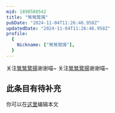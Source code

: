 ```yaml
---
mid: 1898580542
title: "鸶鸶鹭揚"
pubDate: "2024-11-04T11:26:46.958Z"
updatedDate: "2024-11-04T11:26:46.958Z"
profile:
  {
    Nickname: ["鸶鸶鹭揚"],
  }
---
```


关注[鸶鸶鹭揚](https://space.bilibili.com/1898580542)谢谢喵~ 关注[鸶鸶鹭揚](https://space.bilibili.com/1898580542)谢谢喵~

## 此条目有待补充
你可以在[这里](https://github.com/Yuhanawa/VTuber.ICU/edit/master/src/content/v/鸶鸶鹭揚/index.md)编辑本文
